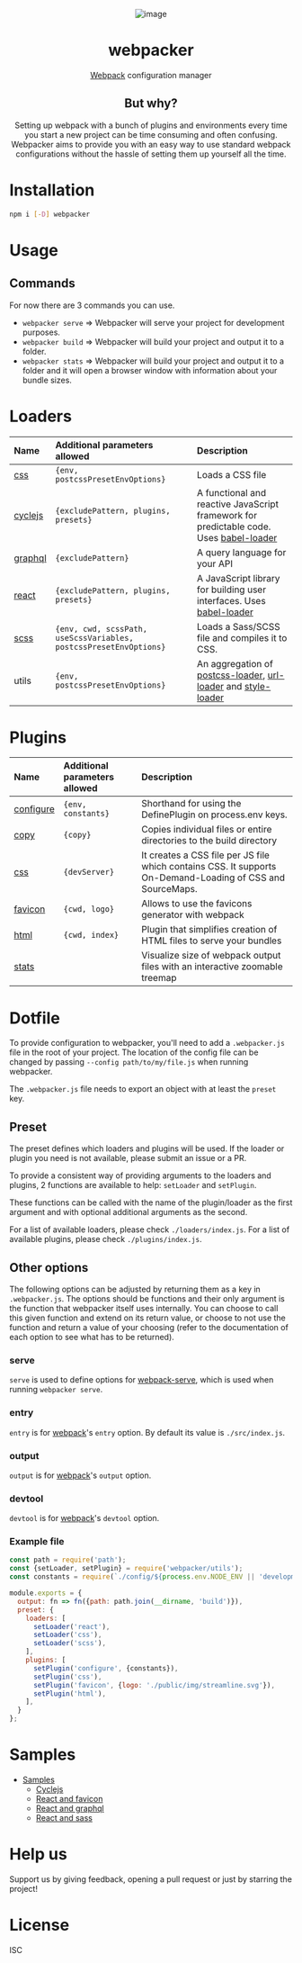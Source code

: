 <div align="center">

![image](https://hmp.me/bzzr)

# webpacker
[Webpack](https://github.com/webpack/webpack) configuration manager

## But why?
Setting up webpack with a bunch of plugins and environments every time you start a new project can be time consuming and often confusing. Webpacker aims to provide you with an easy way to use standard webpack configurations without the hassle of setting them up yourself all the time.

</div>

# Installation

```bash
npm i [-D] webpacker
```

# Usage

## Commands
For now there are 3 commands you can use.
- `webpacker serve` => Webpacker will serve your project for development purposes.
- `webpacker build` => Webpacker will build your project and output it to a folder.
- `webpacker stats` => Webpacker will build your project and output it to a folder and it will open a browser window with information about your bundle sizes.


# Loaders
|Name|Additional parameters allowed|Description|
|:--|:---|:---|
|[css][css-loader]|`{env, postcssPresetEnvOptions}`|Loads a CSS file|
|[cyclejs][cyclejs-loader]|`{excludePattern, plugins, presets}`|A functional and reactive JavaScript framework for predictable code. Uses [babel-loader][babel-loader]|
|[graphql][graphql-loader]|`{excludePattern}`|A query language for your API|
|[react][babel-loader]|`{excludePattern, plugins, presets}`|A JavaScript library for building user interfaces. Uses [babel-loader][babel-loader]|
|[scss][sass-loader]|`{env, cwd, scssPath, useScssVariables, postcssPresetEnvOptions}`|Loads a Sass/SCSS file and compiles it to CSS.|
|utils|`{env, postcssPresetEnvOptions}`|An aggregation of [postcss-loader][postcss-loader], [url-loader][url-loader] and [style-loader][style-loader]|

[babel-loader]: https://github.com/babel/babel-loader
[css-loader]: https://github.com/webpack-contrib/css-loader
[cyclejs-loader]: https://cycle.js.org/
[graphql-loader]: https://graphql.org/
[postcss-loader]: https://github.com/postcss/postcss-loader
[sass-loader]: https://github.com/webpack-contrib/sass-loader
[style-loader]: https://github.com/webpack-contrib/style-loader
[url-loader]: https://github.com/webpack-contrib/url-loader

# Plugins
|Name|Additional parameters allowed|Description|
|:--|:---|:---|
|[configure][environment-plugin]|`{env, constants}`|Shorthand for using the DefinePlugin on process.env keys.
|[copy][copy-webpack-plugin]|`{copy}`|Copies individual files or entire directories to the build directory|
|[css][mini-css-extract-plugin]|`{devServer}`|It creates a CSS file per JS file which contains CSS. It supports On-Demand-Loading of CSS and SourceMaps.|
|[favicon][favicons-webpack-plugin]|`{cwd, logo}`|Allows to use the favicons generator with webpack|
|[html][html-webpack-plugin]|`{cwd, index}`|Plugin that simplifies creation of HTML files to serve your bundles|
|[stats][webpack-bundle-analyzer]||Visualize size of webpack output files with an interactive zoomable treemap|


[copy-webpack-plugin]: https://github.com/webpack-contrib/copy-webpack-plugin
[environment-plugin]: https://webpack.js.org/plugins/environment-plugin/
[favicons-webpack-plugin]: https://github.com/jantimon/favicons-webpack-plugin
[html-webpack-plugin]: https://github.com/jantimon/html-webpack-plugin
[mini-css-extract-plugin]: https://github.com/webpack-contrib/mini-css-extract-plugin
[webpack-bundle-analyzer]: https://github.com/webpack-contrib/webpack-bundle-analyzer

[cyclejs-usage]: samples/cyclejs/
[react-favicon-usage]: samples/react-and-favicon/
[react-graphql-usage]: samples/react-and-graphql/
[react-sass-usage]: samples/react-and-sass/
[root-usage]: samples/

# Dotfile
To provide configuration to webpacker, you'll need to add a `.webpacker.js` file in the root of your project. The location of the config file can be changed by passing `--config path/to/my/file.js` when running webpacker.

The `.webpacker.js` file needs to export an object with at least the `preset` key.

## Preset
The preset defines which loaders and plugins will be used. If the loader or plugin you need is not available, please submit an issue or a PR.

To provide a consistent way of providing arguments to the loaders and plugins, 2 functions are available to help:
`setLoader` and `setPlugin`.

These functions can be called with the name of the plugin/loader as the first argument and with optional additional arguments as the second.

For a list of available loaders, please check `./loaders/index.js`.
For a list of available plugins, please check `./plugins/index.js`.

## Other options
The following options can be adjusted by returning them as a key in `.webpacker.js`. The options should be functions and their only argument is the function that webpacker itself uses internally. You can choose to call this given function and extend on its return value, or choose to not use the function and return a value of your choosing (refer to the documentation of each option to see what has to be returned).

### serve
`serve` is used to define options for [webpack-serve](https://github.com/webpack-contrib/webpack-serve), which is used when running `webpacker serve`.

### entry
`entry` is for [webpack](https://webpack.js.org/concepts/#entry)'s `entry` option. By default its value is `./src/index.js`.

### output
`output` is for [webpack](https://webpack.js.org/concepts/#output)'s `output` option.

### devtool
`devtool` is for [webpack](https://webpack.js.org/configuration/devtool/)'s `devtool` option.

### Example file
```js
const path = require('path');
const {setLoader, setPlugin} = require('webpacker/utils');
const constants = require(`./config/${process.env.NODE_ENV || 'development'}`);

module.exports = {
  output: fn => fn({path: path.join(__dirname, 'build')}),
  preset: {
    loaders: [
      setLoader('react'),
      setLoader('css'),
      setLoader('scss'),
    ],
    plugins: [
      setPlugin('configure', {constants}),
      setPlugin('css'),
      setPlugin('favicon', {logo: './public/img/streamline.svg'}),
      setPlugin('html'),
    ],
  }
};
```

# Samples

* [Samples][root-usage]
  * [Cyclejs][cyclejs-usage]
  * [React and favicon][react-favicon-usage]
  * [React and graphql][react-graphql-usage]
  * [React and sass][react-sass-usage]

# Help us
Support us by giving feedback, opening a pull request or just by starring the project!

# License
ISC
